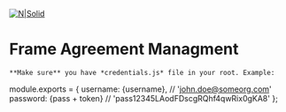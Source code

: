 [![N|Solid](https://www.contactcenterworld.com/images/company/cloudsense-largex5-logo.jpg)](https://nodesource.com/products/nsolid)
# Frame Agreement Managment

```
**Make sure** you have *credentials.js* file in your root. Example:
```
module.exports = {
  username: {username},    // 'john.doe@someorg.com'
  password: {pass + token} // 'pass12345LAodFDscgRQhf4qwRix0gKA8'
};
```